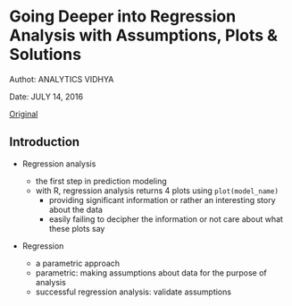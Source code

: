 # Going Deeper into Regression Analysis with Assumptions, Plots & Solutions

Authot: ANALYTICS VIDHYA

Date: JULY 14, 2016


[Original](https://www.analyticsvidhya.com/blog/2016/07/deeper-regression-analysis-assumptions-plots-solutions/)


## Introduction

+ Regression analysis
  + the first step in prediction modeling
  + with R, regression analysis returns 4 plots using `plot(model_name)`
    + providing significant information or rather an interesting story about the data
    + easily failing to decipher the information or not care about what these plots say

+ Regression
  + a parametric approach
  + parametric: making assumptions about data for the purpose of analysis
  + successful regression analysis: validate assumptions
  




